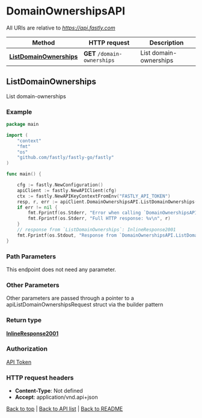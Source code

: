 # DomainOwnershipsAPI

All URIs are relative to *https://api.fastly.com*

Method | HTTP request | Description
------------- | ------------- | -------------
[**ListDomainOwnerships**](DomainOwnershipsAPI.md#ListDomainOwnerships) | **GET** `/domain-ownerships` | List domain-ownerships



## ListDomainOwnerships

List domain-ownerships



### Example

```go
package main

import (
    "context"
    "fmt"
    "os"
    "github.com/fastly/fastly-go/fastly"
)

func main() {

    cfg := fastly.NewConfiguration()
    apiClient := fastly.NewAPIClient(cfg)
    ctx := fastly.NewAPIKeyContextFromEnv("FASTLY_API_TOKEN")
    resp, r, err := apiClient.DomainOwnershipsAPI.ListDomainOwnerships(ctx).Execute()
    if err != nil {
        fmt.Fprintf(os.Stderr, "Error when calling `DomainOwnershipsAPI.ListDomainOwnerships`: %v\n", err)
        fmt.Fprintf(os.Stderr, "Full HTTP response: %v\n", r)
    }
    // response from `ListDomainOwnerships`: InlineResponse2001
    fmt.Fprintf(os.Stdout, "Response from `DomainOwnershipsAPI.ListDomainOwnerships`: %v\n", resp)
}
```

### Path Parameters

This endpoint does not need any parameter.

### Other Parameters

Other parameters are passed through a pointer to a apiListDomainOwnershipsRequest struct via the builder pattern



### Return type

[**InlineResponse2001**](InlineResponse2001.md)

### Authorization

[API Token](https://developer.fastly.com/reference/api/#authentication)

### HTTP request headers

- **Content-Type**: Not defined
- **Accept**: application/vnd.api+json

[Back to top](#) | [Back to API list](../README.md#documentation-for-api-endpoints) | [Back to README](../README.md)
